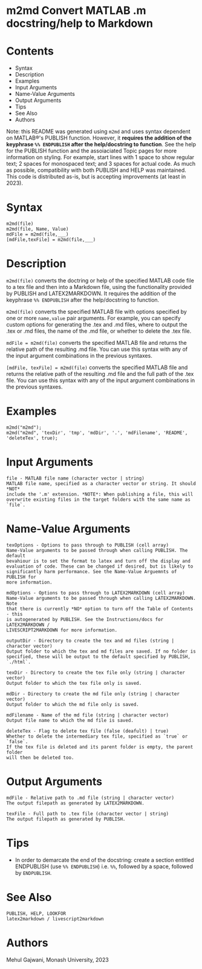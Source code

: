 
# m2md Convert MATLAB .m docstring/help to Markdown
    
    
# Contents
- Syntax
- Description
- Examples
- Input Arguments
- Name-Value Arguments
- Output Arguments
- Tips
- See Also
- Authors
   

Note: this README was generated using `m2md` and uses syntax dependent on MATLAB®'s PUBLISH function. However, it **requires the addition of the keyphrase `%% ENDPUBLISH` after the help/docstring to function**. See the help for the PUBLISH function and the assoiaciated Topic pages for more information on styling. For example, start lines with 1 space to show regular text; 2 spaces for monospaced text; and 3 spaces for actual code. As much as possible, compatibility with both PUBLISH and HELP was maintained. This code is distributed as-is, but is accepting improvements (at least in 2023).
   
# Syntax

```matlab:Code(Display)
m2md(file)
m2md(file, Name, Value)
mdFile = m2md(file,___)
[mdFile,texFile] = m2md(file,___)
```

# Description

`m2md(file)` converts the doctring or help of the specified MATLAB code file to a tex file and then into a Markdown file, using the functionality provided by PUBLISH and LATEX2MARKDOWN. It requires the addition of the keyphrase `%% ENDPUBLISH` after the help/docstring to function.
   

`m2md(file)` converts the specified MATLAB file with options specified by one or more `name,value` pair arguments. For example, you can specify custom options for generating the .tex and .md files, where to output the .tex or .md files, the name of the .md file, or whether to delete the .tex file.
   

`mdFile = m2md(file)` converts the specified MATLAB file and returns the relative path of the resulting .md file. You can use this syntax with any of the input argument combinations in the previous syntaxes.
   

`[mdFile, texFile] = m2md(file)` converts the specified MATLAB file and returns the relative path of the resulting .md file and the full path of the .tex file. You can use this syntax with any of the input argument combinations in the previous syntaxes.
   
# Examples

```matlab:Code(Display)
m2md("m2md");
m2md("m2md", 'texDir', 'tmp', 'mdDir', '.', 'mdFilename', 'README', 'deleteTex', true);
```

# Input Arguments

```matlab:Code(Display)
file - MATLAB file name (character vector | string)
MATLAB file name, specified as a character vector or string. It should *NOT*
include the '.m' extension. *NOTE*: When publishing a file, this will
overwrite existing files in the target folders with the same name as `file`.
```

    
# Name-Value Arguments

```matlab:Code(Display)
texOptions - Options to pass through to PUBLISH (cell array)
Name-Value arguments to be passed through when calling PUBLISH. The default
bevahiour is to set the format to latex and turn off the display and
evaluation of code. These can be changed if desired, but is likely to
significantly harm performance. See the Name-Value Arguemnts of PUBLISH for
more information.
```


```matlab:Code(Display)
mdOptions - Options to pass through to LATEX2MARKDOWN (cell array)
Name-Value arguments to be passed through when calling LATEX2MARKDOWN. Note
that there is currently *NO* option to turn off the Table of Contents - this
is autogenerated by PUBLISH. See the Instructions/docs for LATEX2MARKDOWN /
LIVESCRIPT2MARKDOWN for more information.
```


```matlab:Code(Display)
outputDir - Directory to create the tex and md files (string | character vector)
Output folder to which the tex and md files are saved. If no folder is
specified, these will be output to the default specified by PUBLISH,
`./html`.
```


```matlab:Code(Display)
texDir - Directory to create the tex file only (string | character vector)
Output folder to which the tex file only is saved.
```


```matlab:Code(Display)
mdDir - Directory to create the md file only (string | character vector)
Output folder to which the md file only is saved.
```


```matlab:Code(Display)
mdFilename - Name of the md file (string | character vector)
Output file name to which the md file is saved.
```


```matlab:Code(Display)
deleteTex - Flag to delete tex file (false (deafult) | true)
Whether to delete the intermediary tex file, specified as `true` or `false`.
If the tex file is deleted and its parent folder is empty, the parent folder
will then be deleted too.
```

    
# Output Arguments

```matlab:Code(Display)
mdFile - Relative path to .md file (string | character vector)
The output filepath as generated by LATEX2MARKDOWN.
```


```matlab:Code(Display)
texFile - Full path to .tex file (character vector | string)
The output filepath as generated by PUBLISH.
```

    
# Tips

- In order to demarcate the end of the docstring: create a section entitled ENDPUBLISH (use `%% ENDPUBLISH`) i.e. `%%`, followed by a space, followed by `ENDPUBLISH`.
   
# See Also

```matlab:Code(Display)
PUBLISH, HELP, LOOKFOR
latex2markdown / livescript2markdown
```

    
# Authors

Mehul Gajwani, Monash University, 2023
   

